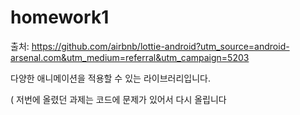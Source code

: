 # homework1

출처:
https://github.com/airbnb/lottie-android?utm_source=android-arsenal.com&utm_medium=referral&utm_campaign=5203

다양한 애니메이션을 적용할 수 있는 라이브러리입니다.

( 저번에 올렸던 과제는 코드에 문제가 있어서 다시 올립니다
